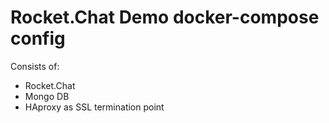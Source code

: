 # Rocket.Chat Demo docker-compose config

Consists of:

- Rocket.Chat
- Mongo DB
- HAproxy as SSL termination point
